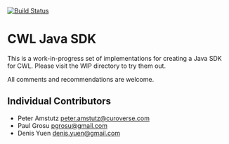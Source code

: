 [![Build Status](https://travis-ci.org/common-workflow-language/cwljava.svg)](https://travis-ci.org/common-workflow-language/cwljava)

CWL Java SDK
============

This is a work-in-progress set of implementations for creating a Java SDK for CWL.
Please visit the WIP directory to try them out.

All comments and recommendations are welcome.


## Individual Contributors

* Peter Amstutz <peter.amstutz@curoverse.com>
* Paul Grosu <pgrosu@gmail.com>
* Denis Yuen <denis.yuen@gmail.com>

